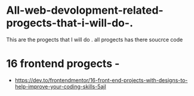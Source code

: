 # All-web-devolopment-related-progects-that-i-will-do-.
This are the progects that I will do . all progects has there soucrce code 
# 16 frontend progects -
* https://dev.to/frontendmentor/16-front-end-projects-with-designs-to-help-improve-your-coding-skills-5ajl
